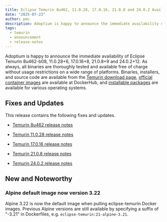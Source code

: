 ```yaml
---
title: Eclipse Temurin 8u462, 11.0.28, 17.0.16, 21.0.8 and 24.0.2 Available
date: "2025-07-23"
author: pmc
description: Adoptium is happy to announce the immediate availability of Eclipse Temurin 8u462, 11.0.28, 17.0.16, 21.0.8 and 24.0.2. As always, all binaries are thoroughly tested and available free of charge without usage restrictions on a wide range of platforms.
tags:
  - temurin
  - announcement
  - release-notes
---
```


Adoptium is happy to announce the immediate availability of Eclipse Temurin 8u462-b08, 11.0.28+6, 17.0.16+8, 21.0.8+9 and 24.0.2+12. As always, all binaries are thoroughly tested and available free of charge without usage restrictions on a wide range of platforms. Binaries, installers, and source code are available from the [Temurin download page](https://adoptium.net/temurin/releases), [official container images](https://hub.docker.com/_/eclipse-temurin) are available at DockerHub, and [installable packages](https://adoptium.net/installation/) are available for various operating systems.

## Fixes and Updates

This release contains the following fixes and updates.

- [Temurin 8u462 release notes](https://adoptium.net/temurin/release-notes/?version=jdk8u462-b08)

- [Temurin 11.0.28 release notes](https://adoptium.net/temurin/release-notes/?version=jdk-11.0.28+6)

- [Temurin 17.0.16 release notes](https://adoptium.net/temurin/release-notes/?version=jdk-17.0.16+8)

- [Temurin 21.0.8 release notes](https://adoptium.net/temurin/release-notes/?version=jdk-21.0.8+9)

- [Temurin 24.0.2 release notes](https://adoptium.net/temurin/release-notes/?version=jdk-24.0.2+12)

## New and Noteworthy

### Alpine default image now version 3.22

Alpine 3.22 is now the default image when pulling eclipse-temurin Docker images. Previous Alpine versions are still available by specifying a suffix of "-3.21" in Dockerfiles, e.g. `eclipse-temurin:21-alpine-3.21`.
